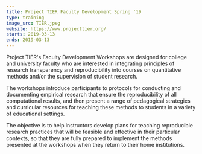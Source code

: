 ```yaml
---
title: Project TIER Faculty Development Spring '19
type: training
image_src: TIER.jpeg
website: https://www.projecttier.org/
starts: 2019-03-13
ends: 2019-03-13
---
```


Project TIER's Faculty Development Workshops are designed for college and university faculty who are interested in integrating principles of research transparency and reproducibility into courses on quantitative methods and/or the supervision of student research.

The workshops introduce participants to protocols for conducting and documenting empirical research that ensure the reproducibility of all computational results, and then present a range of pedagogical strategies and curricular resources for teaching these methods to students in a variety of educational settings.

The objective is to help instructors develop plans for teaching reproducible research practices that will be feasible and effective in their particular contexts, so that they are fully prepared to implement the methods presented at the workshops when they return to their home institutions.
